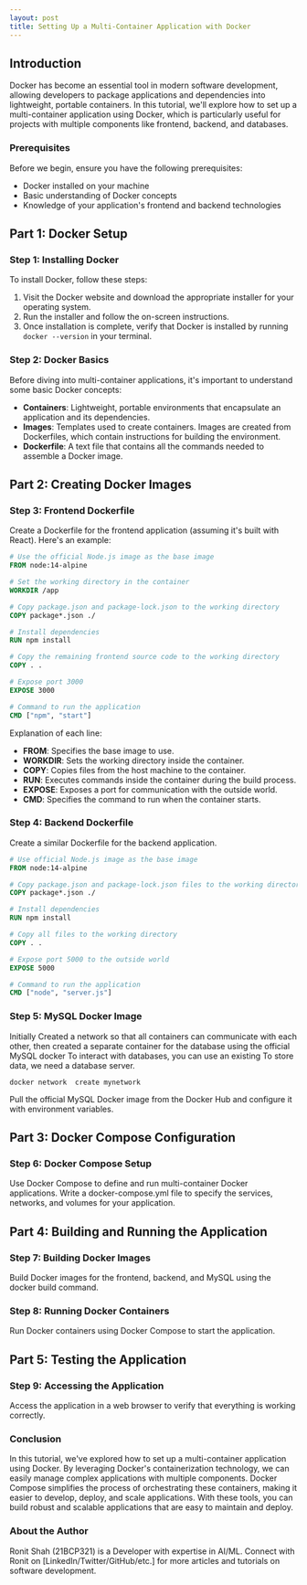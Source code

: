```yaml
---
layout: post
title: Setting Up a Multi-Container Application with Docker
---
```


## Introduction
Docker has become an essential tool in modern software development, allowing developers to package applications and dependencies into lightweight, portable containers. In this tutorial, we'll explore how to set up a multi-container application using Docker, which is particularly useful for projects with multiple components like frontend, backend, and databases.

### Prerequisites
Before we begin, ensure you have the following prerequisites:
- Docker installed on your machine
- Basic understanding of Docker concepts
- Knowledge of your application's frontend and backend technologies

## Part 1: Docker Setup
### Step 1: Installing Docker
To install Docker, follow these steps:
1. Visit the Docker website and download the appropriate installer for your operating system.
2. Run the installer and follow the on-screen instructions.
3. Once installation is complete, verify that Docker is installed by running `docker --version` in your terminal.

### Step 2: Docker Basics
Before diving into multi-container applications, it's important to understand some basic Docker concepts:
- **Containers**: Lightweight, portable environments that encapsulate an application and its dependencies.
- **Images**: Templates used to create containers. Images are created from Dockerfiles, which contain instructions for building the environment.
- **Dockerfile**: A text file that contains all the commands needed to assemble a Docker image.

## Part 2: Creating Docker Images
### Step 3: Frontend Dockerfile
Create a Dockerfile for the frontend application (assuming it's built with React). Here's an example:
```Dockerfile
# Use the official Node.js image as the base image
FROM node:14-alpine

# Set the working directory in the container
WORKDIR /app

# Copy package.json and package-lock.json to the working directory
COPY package*.json ./

# Install dependencies
RUN npm install

# Copy the remaining frontend source code to the working directory
COPY . .

# Expose port 3000
EXPOSE 3000

# Command to run the application
CMD ["npm", "start"]
```

Explanation of each line:

- **FROM**: Specifies the base image to use.
- **WORKDIR**: Sets the working directory inside the container.
- **COPY**: Copies files from the host machine to the container.
- **RUN**: Executes commands inside the container during the build process.
- **EXPOSE**: Exposes a port for communication with the outside world.
- **CMD**: Specifies the command to run when the container starts.

### Step 4: Backend Dockerfile
Create a similar Dockerfile for the backend application.
```Dockerfile
# Use official Node.js image as the base image
FROM node:14-alpine

# Copy package.json and package-lock.json files to the working directory
COPY package*.json ./

# Install dependencies
RUN npm install

# Copy all files to the working directory
COPY . .

# Expose port 5000 to the outside world
EXPOSE 5000

# Command to run the application
CMD ["node", "server.js"]
```

### Step 5: MySQL Docker Image

Initially Created a network so that all  containers can communicate with each other, then created a separate container for the database using the official MySQL docker To interact with databases, you can use an existing To store data, we need a database server.

```
docker network  create mynetwork
```


Pull the official MySQL Docker image from the Docker Hub and configure it with environment variables.

## Part 3: Docker Compose Configuration
### Step 6: Docker Compose Setup
Use Docker Compose to define and run multi-container Docker applications. Write a docker-compose.yml file to specify the services, networks, and volumes for your application.

## Part 4: Building and Running the Application
### Step 7: Building Docker Images
Build Docker images for the frontend, backend, and MySQL using the docker build command.

### Step 8: Running Docker Containers
Run Docker containers using Docker Compose to start the application.

## Part 5: Testing the Application
### Step 9: Accessing the Application
Access the application in a web browser to verify that everything is working correctly.

### Conclusion
In this tutorial, we've explored how to set up a multi-container application using Docker. By leveraging Docker's containerization technology, we can easily manage complex applications with multiple components. Docker Compose simplifies the process of orchestrating these containers, making it easier to develop, deploy, and scale applications. With these tools, you can build robust and scalable applications that are easy to maintain and deploy.

### About the Author
Ronit Shah (21BCP321) is a Developer with expertise in AI/ML. Connect with Ronit on [LinkedIn/Twitter/GitHub/etc.] for more articles and tutorials on software development.
